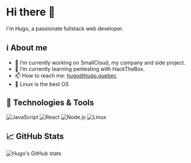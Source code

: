 # Hi there 👋

I'm Hugo, a passionate fullstack web developer.

## ℹ️ About me
- 🔭 I’m currently working on SmallCloud, my company and side project.
- 🌱 I’m currently learning pentesting with HackTheBox.
- 📫 How to reach me: hugo@hugo.quebec
- 🐧 Linux is the best OS

## 🔧 Technologies & Tools
![JavaScript](https://img.shields.io/badge/-JavaScript-333?style=flat&logo=javascript)
![React](https://img.shields.io/badge/-React-333?style=flat&logo=react)
![Node.js](https://img.shields.io/badge/-Node.js-333?style=flat&logo=node.js)
![Linux](https://img.shields.io/badge/-Linux-333?style=flat&logo=linux)

## 📈 GitHub Stats
![Hugo's GitHub stats](https://github-readme-stats.vercel.app/api?username=beaulieuhugo97&show_icons=true&theme=dracula)
